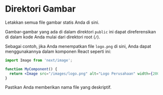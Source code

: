 # Direktori Gambar

Letakkan semua file gambar statis Anda di sini.

Gambar-gambar yang ada di dalam direktori `public` ini dapat direferensikan di dalam kode Anda mulai dari direktori root (`/`).

Sebagai contoh, jika Anda menempatkan file `logo.png` di sini, Anda dapat menggunakannya dalam komponen React seperti ini:

```jsx
import Image from 'next/image';

function MyComponent() {
  return <Image src="/images/logo.png" alt="Logo Perusahaan" width={200} height={100} />;
}
```

Pastikan Anda memberikan nama file yang deskriptif.
